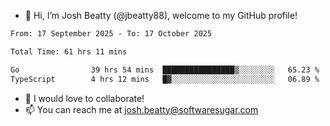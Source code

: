 - 👋 Hi, I’m Josh Beatty (@jbeatty88), welcome to my GitHub profile!

<!--START_SECTION:waka-->

```txt
From: 17 September 2025 - To: 17 October 2025

Total Time: 61 hrs 11 mins

Go                39 hrs 54 mins  ████████████████▒░░░░░░░░   65.23 %
TypeScript        4 hrs 12 mins   █▓░░░░░░░░░░░░░░░░░░░░░░░   06.89 %
```

<!--END_SECTION:waka-->

- 💞️ I would love to collaborate!
- 📫 You can reach me at josh.beatty@softwaresugar.com

<!---
jbeatty88/jbeatty88 is a ✨ special ✨ repository because its `README.md` (this file) appears on your GitHub profile.
You can click the Preview link to take a look at your changes.
--->
